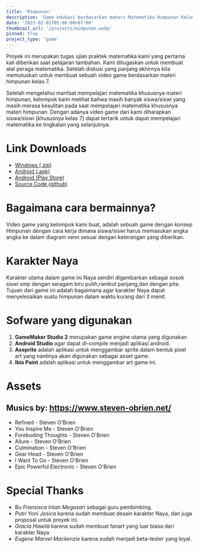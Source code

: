 ```yaml
---
title: 'Mimpunan'
description: 'Game edukasi berdasarkan materi Matematika Himpunan Kelas 7'
date: '2023-02-01T05:00:00+07:00'
thumbnail_url: '/projects/mimpunan.webp'
pinned: true
project_type: 'game'
---
```

Proyek ini merupakan tugas ujian praktek matematika kami yang pertama kali diberikan saat pelajaran tambahan. Kami ditugaskan untuk membuat alat peraga matematika. Setelah diskusi yang panjang akhirnya kita memutuskan untuk membuat sebuah video game berdasarkan materi himpunan kelas 7.

Setelah mengetahui manfaat mempelajari matematika khususnya materi himpunan, kelompok kami melihat bahwa masih banyak siswa/siswi yang masih merasa kesulitan pada saat mempelajari matematika khususnya materi himpunan. Dengan adanya video game dari kami diharapkan siswa/siswi (khususnya kelas 7) dapat tertarik untuk dapat mempelajari matematika ke tingkatan yang selanjutnya.

# Link Downloads
- [Windows (.zip)](https://github.com/thiotimoo/mimpunan)
- [Android (.apk)](https://github.com/thiotimoo/mimpunan)
- [Android (Play Store)](https://play.google.com/store/apps/details?id=com.keidowisu.mimpunan)
- [Source Code (github)](https://github.com/thiotimoo/mimpunan)

# Bagaimana cara bermainnya?
Video game yang kelompok kami buat, adalah sebuah game dengan konsep Himpunan dengan cara kerja dimana siswa/siswi harus memasukan angka angka ke dalam diagram venn sesuai dengan keterangan yang diberikan.

# Karakter Naya
Karakter utama dalam game ini Naya sendiri digambarkan sebagai sosok siswi smp dengan seragam biru putih,rambut panjang,dan dengan pita. Tujuan dari game ini adalah bagaimana agar karakter Naya dapat menyelesaikan suatu himpunan dalam waktu kurang dari 3 menit.

# Sofware yang digunakan
1. **GameMaker Studio 2** merupakan game engine utama yang digunakan
2. **Android Studio** agar dapat di-compile menjadi aplikasi android.
3. **Aseprite** adalah aplikasi untuk menggambar sprite dalam bentuk pixel art yang nantinya akan digunakan sebagai asset game.
4. **Ibis Paint** adalah aplikasi untuk menggambar art game ini.

# Assets
Musics by: https://www.steven-obrien.net/
--------------------------
- Refined - Steven O'Brien
- You Inspire Me - Steven O'Brien
- Foreboding Thoughts - Steven O'Brien
- Allure - Steven O'Brien
- Culmination - Steven O'Brien
- Gear Head - Steven O'Brien
- I Want To Go - Steven O'Brien
- Epic Powerful Electronic - Steven O'Brien

# Special Thanks
- Bu *Fransisca Intan Megasari* sebagai guru pembimbing.
- *Putri Yoni Jesica* karena sudah membuat desain karakter Naya, dan juga proposal untuk proyek ini.
- *Gracia Hawila* karena sudah membuat fanart yang luar biasa dari karakter Naya
- *Eugene Marvel Mackenzie* karena sudah menjadi beta-tester yang loyal.
